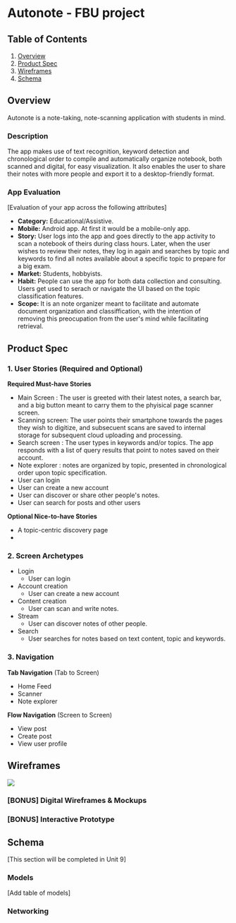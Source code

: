 Autonote - FBU project
===
## Table of Contents
1. [Overview](#Overview)
1. [Product Spec](#Product-Spec)
1. [Wireframes](#Wireframes)
2. [Schema](#Schema)

## Overview
Autonote is a note-taking, note-scanning application with students in mind. 

### Description
The app makes use of text recognition, keyword detection and chronological order to compile and automatically organize notebook, both scanned and digital, for easy visualization. It also enables the user to  share their notes with more people and export it to a desktop-friendly format. 

### App Evaluation
[Evaluation of your app across the following attributes]
- **Category:** Educational/Assistive.
- **Mobile:** Android app. At first it would be a mobile-only app.
- **Story:** User logs into the app and goes directly to the app activity to scan a notebook of theirs during class hours. Later, when the user wishes to review their notes, they log in again and searches by topic and keywords to find all notes available about a specific topic to prepare for a big exam.
- **Market:** Students, hobbyists.  
- **Habit:** People can use the app for both data collection and consulting. Users get used to serach or navigate the UI based on the topic classification features.
- **Scope:** It is an note organizer meant to facilitate and automate document organization and classiffication, with the intention of removing this preocupation from the user's mind while facilitating retrieval.

## Product Spec

### 1. User Stories (Required and Optional)

**Required Must-have Stories**

* Main Screen : The user is greeted with their latest notes, a search bar, and a big button meant to carry them to the phyisical page scanner screen. 
* Scanning screen: The user points their smartphone towards the pages they wish to digitize, and subsecuent scans are saved to internal storage for subsequent cloud uploading and processing.
* Search screen : The user types in keywords and/or topics. The app responds with a list of query results that point to notes saved on their account.  
* Note explorer : notes are organized by topic, presented in chronological order upon topic specification.
* User can login
* User can create a new account
* User can discover or share other people's notes. 
* User can search for posts and other users 

**Optional Nice-to-have Stories**

* A topic-centric discovery page
* 

### 2. Screen Archetypes

* Login
    * User can login
* Account creation
    * User can create a new account
* Content creation
    * User can scan and write notes.
* Stream
    * User can discover notes of other people.
* Search
    * User searches for notes based on text content, topic and keywords.
### 3. Navigation

**Tab Navigation** (Tab to Screen)
* Home Feed
* Scanner
* Note explorer

**Flow Navigation** (Screen to Screen)

* View post
* Create post
* View user profile

## Wireframes
![](https://i.imgur.com/tenvHf7.png)

### [BONUS] Digital Wireframes & Mockups

### [BONUS] Interactive Prototype

## Schema 
[This section will be completed in Unit 9]
### Models
[Add table of models]
### Networking
